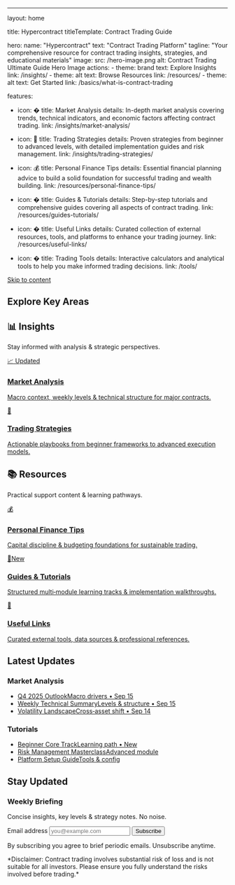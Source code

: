 ---
layout: home

title: Hypercontract
titleTemplate: Contract Trading Guide

hero:
  name: "Hypercontract"
  text: "Contract Trading Platform"
  tagline: "Your comprehensive resource for contract trading insights, strategies, and educational materials"
  image:
    src: /hero-image.png
    alt: Contract Trading Ultimate Guide Hero Image
  actions:
    - theme: brand
      text: Explore Insights
      link: /insights/
    - theme: alt
      text: Browse Resources
      link: /resources/
    - theme: alt
      text: Get Started
      link: /basics/what-is-contract-trading

features:
  - icon: �
    title: Market Analysis
    details: In-depth market analysis covering trends, technical indicators, and economic factors affecting contract trading.
    link: /insights/market-analysis/
    
  - icon: 🎯
    title: Trading Strategies
    details: Proven strategies from beginner to advanced levels, with detailed implementation guides and risk management.
    link: /insights/trading-strategies/
    
  - icon: 💰
    title: Personal Finance Tips
    details: Essential financial planning advice to build a solid foundation for successful trading and wealth building.
    link: /resources/personal-finance-tips/
    
  - icon: �
    title: Guides & Tutorials
    details: Step-by-step tutorials and comprehensive guides covering all aspects of contract trading.
    link: /resources/guides-tutorials/
    
  - icon: �
    title: Useful Links
    details: Curated collection of external resources, tools, and platforms to enhance your trading journey.
    link: /resources/useful-links/
    
  - icon: �️
    title: Trading Tools
    details: Interactive calculators and analytical tools to help you make informed trading decisions.
    link: /tools/

<a href="#main-content" class="skip-link">Skip to content</a>

## Explore Key Areas

<div class="quick-sections" id="main-content">
  <section class="qs-group" aria-labelledby="insights-heading">
    <div class="qs-header">
      <h2 id="insights-heading">📊 Insights</h2>
      <p class="section-tagline">Stay informed with analysis & strategic perspectives.</p>
    </div>
    <div class="card-grid two-col">
      <a href="/insights/market-analysis/" class="feature-card" data-card="analysis">
        <div class="card-head">
          <span class="icon">📈</span>
          <span class="badge">Updated</span>
        </div>
        <h3>Market Analysis</h3>
        <p>Macro context, weekly levels & technical structure for major contracts.</p>
      </a>
      <a href="/insights/trading-strategies/" class="feature-card" data-card="strategies">
        <div class="card-head"><span class="icon">🎯</span></div>
        <h3>Trading Strategies</h3>
        <p>Actionable playbooks from beginner frameworks to advanced execution models.</p>
      </a>
    </div>
  </section>

  <section class="qs-group" aria-labelledby="resources-heading">
    <div class="qs-header">
      <h2 id="resources-heading">📚 Resources</h2>
      <p class="section-tagline">Practical support content & learning pathways.</p>
    </div>
    <div class="card-grid three-col">
      <a href="/resources/personal-finance-tips/" class="feature-card" data-card="finance">
        <div class="card-head"><span class="icon">💰</span></div>
        <h3>Personal Finance Tips</h3>
        <p>Capital discipline & budgeting foundations for sustainable trading.</p>
      </a>
      <a href="/resources/guides-tutorials/" class="feature-card" data-card="guides" data-new="true">
        <div class="card-head"><span class="icon">🧭</span><span class="badge badge-accent">New</span></div>
        <h3>Guides & Tutorials</h3>
        <p>Structured multi‑module learning tracks & implementation walkthroughs.</p>
      </a>
      <a href="/resources/useful-links/" class="feature-card" data-card="links">
        <div class="card-head"><span class="icon">🔗</span></div>
        <h3>Useful Links</h3>
        <p>Curated external tools, data sources & professional references.</p>
      </a>
    </div>
  </section>
</div>

## Latest Updates

<div class="updates-grid" aria-label="Latest content">
  <div class="updates-col">
    <h3 class="updates-heading">Market Analysis</h3>
    <ul class="update-list">
      <li><a href="#" class="update-link"><span class="title">Q4 2025 Outlook</span><span class="meta">Macro drivers • Sep 15</span></a></li>
      <li><a href="#" class="update-link"><span class="title">Weekly Technical Summary</span><span class="meta">Levels & structure • Sep 15</span></a></li>
      <li><a href="#" class="update-link"><span class="title">Volatility Landscape</span><span class="meta">Cross‑asset shift • Sep 14</span></a></li>
    </ul>
  </div>
  <div class="updates-col">
    <h3 class="updates-heading">Tutorials</h3>
    <ul class="update-list">
      <li><a href="#" class="update-link"><span class="title">Beginner Core Track</span><span class="meta">Learning path • New</span></a></li>
      <li><a href="#" class="update-link"><span class="title">Risk Management Masterclass</span><span class="meta">Advanced module</span></a></li>
      <li><a href="#" class="update-link"><span class="title">Platform Setup Guide</span><span class="meta">Tools & config</span></a></li>
    </ul>
  </div>
</div>

## Stay Updated

<div class="newsletter-wrapper" aria-labelledby="newsletter-heading">
  <div class="newsletter-shell">
    <h3 id="newsletter-heading">Weekly Briefing</h3>
    <p class="nl-tagline">Concise insights, key levels & strategy notes. No noise.</p>
    <form class="nl-form" action="" method="post" aria-label="Subscribe to newsletter" onsubmit="return false;">
      <label class="sr-only" for="nl-email">Email address</label>
      <input id="nl-email" name="email" type="email" required placeholder="you@example.com" autocomplete="email" />
      <button type="submit" class="nl-submit">Subscribe</button>
    </form>
    <p class="nl-disclaimer">By subscribing you agree to brief periodic emails. Unsubscribe anytime.</p>
  </div>
</div>
*Disclaimer: Contract trading involves substantial risk of loss and is not suitable for all investors. Please ensure you fully understand the risks involved before trading.*
